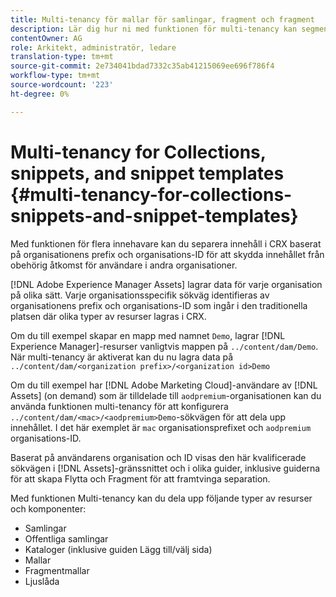 ```yaml
---
title: Multi-tenancy för mallar för samlingar, fragment och fragment
description: Lär dig hur ni med funktionen för multi-tenancy kan segmentera innehåll i CRX-databasen baserat på kundorganisationen för att förhindra obehörig åtkomst.
contentOwner: AG
role: Arkitekt, administratör, ledare
translation-type: tm+mt
source-git-commit: 2e734041bdad7332c35ab41215069ee696f786f4
workflow-type: tm+mt
source-wordcount: '223'
ht-degree: 0%

---
```



# Multi-tenancy for Collections, snippets, and snippet templates {#multi-tenancy-for-collections-snippets-and-snippet-templates}

Med funktionen för flera innehavare kan du separera innehåll i CRX baserat på organisationens prefix och organisations-ID för att skydda innehållet från obehörig åtkomst för användare i andra organisationer.

[!DNL Adobe Experience Manager Assets] lagrar data för varje organisation på olika sätt. Varje organisationsspecifik sökväg identifieras av organisationens prefix och organisations-ID
som ingår i den traditionella platsen där olika typer av resurser lagras i CRX.

Om du till exempel skapar en mapp med namnet `Demo`, lagrar [!DNL Experience Manager]-resurser vanligtvis mappen på `../content/dam/Demo`. När multi-tenancy är aktiverat kan du nu lagra data på `../content/dam/<organization prefix>/<organization id>Demo`

Om du till exempel har [!DNL Adobe Marketing Cloud]-användare av [!DNL Assets] (on demand) som är tilldelade till `aodpremium`-organisationen kan du använda funktionen multi-tenancy för att konfigurera `../content/dam/<mac>/<aodpremium>Demo`-sökvägen för att dela upp innehållet. I det här exemplet är `mac` organisationsprefixet och `aodpremium` organisations-ID.

Baserat på användarens organisation och ID visas den här kvalificerade sökvägen i [!DNL Assets]-gränssnittet och i olika guider, inklusive guiderna för att skapa Flytta och Fragment för att framtvinga separation.

Med funktionen Multi-tenancy kan du dela upp följande typer av resurser och komponenter:

* Samlingar
* Offentliga samlingar
* Kataloger (inklusive guiden Lägg till/välj sida)
* Mallar
* Fragmentmallar
* Ljuslåda
